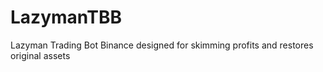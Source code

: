 # LazymanTBB
Lazyman Trading Bot Binance designed for skimming profits and restores original assets
